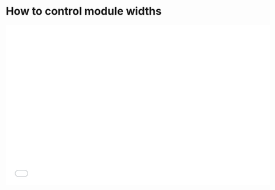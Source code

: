 How to control module widths
====

<iframe width="690" height="420" src="//www.youtube.com/embed/l8jRqe4aH2k" frameborder="0" allowfullscreen></iframe>